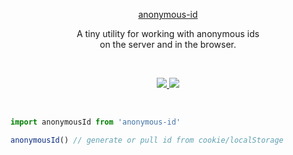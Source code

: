 <p align="center">
  <a href="#">anonymous-id</a>
</p>

<p align="center">
  A tiny utility for working with anonymous ids<br/>
  on the server and in the browser.
</p>
<br/>

<p align="center">
  <a href="https://unpkg.com/anonymous-id/dist/anonymous-id.min.js">
    <img src="https://img.badgesize.io/https://unpkg.com/anonymous-id/dist/anonymous-id.min.js?compression=gzip&amp;label=anonymous--id">
  </a>
  <a href="./package.json">
    <img src="https://img.shields.io/npm/v/react-values.svg?maxAge=3600&label=anonymous-id&colorB=007ec6">
  </a>
</p>
<br/>

```javascript
import anonymousId from 'anonymous-id'

anonymousId() // generate or pull id from cookie/localStorage
```
